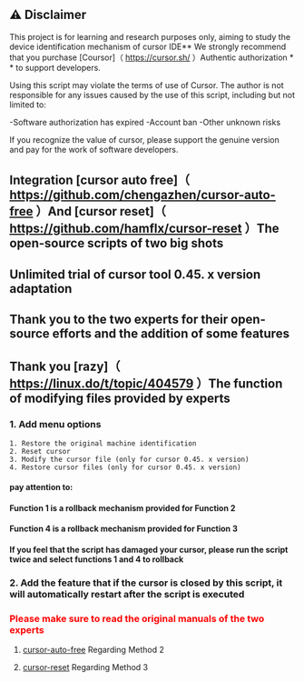 ## ⚠️ Disclaimer
This project is for learning and research purposes only, aiming to study the device identification mechanism of cursor IDE** We strongly recommend that you purchase [Coursor]（ https://cursor.sh/ ）Authentic authorization * * to support developers.

Using this script may violate the terms of use of Cursor. The author is not responsible for any issues caused by the use of this script, including but not limited to:

-Software authorization has expired
-Account ban
-Other unknown risks

If you recognize the value of cursor, please support the genuine version and pay for the work of software developers.

## Integration [cursor auto free]（ https://github.com/chengazhen/cursor-auto-free ）And [cursor reset]（ https://github.com/hamflx/cursor-reset ）The open-source scripts of two big shots
## Unlimited trial of cursor tool 0.45. x version adaptation
## Thank you to the two experts for their open-source efforts and the addition of some features
## Thank you [razy]（ https://linux.do/t/topic/404579 ）The function of modifying files provided by experts
### 1. Add menu options
    1. Restore the original machine identification
    2. Reset cursor
    3. Modify the cursor file (only for cursor 0.45. x version)
    4. Restore cursor files (only for cursor 0.45. x version)

#### pay attention to:
#### Function 1 is a rollback mechanism provided for Function 2
#### Function 4 is a rollback mechanism provided for Function 3
#### If you feel that the script has damaged your cursor, please run the script twice and select functions 1 and 4 to rollback
### 2. Add the feature that if the cursor is closed by this script, it will automatically restart after the script is executed

### <font color="red">Please make sure to read the original manuals of the two experts</font>
1. [cursor-auto-free]( https://cursor-auto-free-doc.vercel.app/ ) Regarding Method 2

2. [cursor-reset]( https://github.com/hamflx/cursor-reset/blob/main/README.md ) Regarding Method 3  